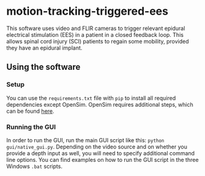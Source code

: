 # motion-tracking-triggered-ees
This software uses video and FLIR cameras to trigger relevant epidural electrical stimulation (EES) in a patient in a closed feedback loop. This allows spinal cord injury (SCI) patients to regain some mobility, provided they have an epidural implant.

## Using the software

### Setup

You can use the `requirements.txt` file with `pip` to install all required dependencies except OpenSim. OpenSim requires additional steps, which can be found [here](https://simtk-confluence.stanford.edu:8443/display/OpenSim/Scripting+in+Python).

### Running the GUI

In order to run the GUI, run the main GUI script like this: `python gui/native_gui.py`. Depending on the video source and on whether you provide a depth input as well, you will need to specify additional command line options. You can find examples on how to run the GUI script in the three Windows `.bat` scripts.
